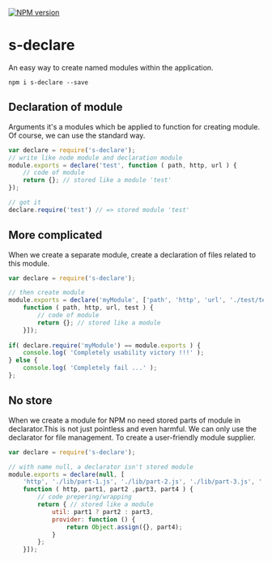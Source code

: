 
[![NPM version][npm-image]][npm-url]

s-declare
===============
An easy way to create named modules within the application.

```shell
npm i s-declare --save
```

Declaration of module
--------------
Arguments it's a modules which be applied to function for creating module. Of course, we can use the standard way.

```javascript
var declare = require('s-declare');
// write like node module and declaration module
module.exports = declare('test', function ( path, http, url ) {
	// code of module
	return {}; // stored like a module 'test'
});

// got it
declare.require('test') // => stored module 'test'
```




	
More complicated
--------------
When we create a separate module, create a declaration of files related to this module.

```javascript
var declare = require('s-declare');

// then create module
module.exports = declare('myModule', ['path', 'http', 'url', './test/test.lib.js',
    function ( path, http, url, test ) {
    	// code of module
    	return {}; // stored like a module
    }]);
    
if( declare.require('myModule') == module.exports ) {
	console.log( 'Completely usability victory !!!' );
} else {
	console.log( 'Completely fail ...' );
};
```
No store
--------------
When we create a module for NPM no need stored parts of module in declarator.This is not just pointless and even harmful. We can only use the declarator for file management. To create a user-friendly module supplier.

```javascript
var declare = require('s-declare');

// with name null, a declarator isn't stored module
module.exports = declare(null, [
    'http', './lib/part-1.js', './lib/part-2.js', './lib/part-3.js', './lib/part-4.js',
    function ( http, part1, part2 ,part3, part4 ) {
    	// code prepering/wrapping
    	return { // stored like a module
    	    util: part1 ? part2 : part3,
    	    provider: function () {
    	        return Object.assign({}, part4);
    	    }
    	};
    }]);
```


[npm-image]: https://badge.fury.io/js/s-declare.svg
[npm-url]: https://npmjs.org/package/s-declare